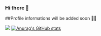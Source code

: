 ### Hi there 👋
##Profile informations will be added soon 🐱‍💻

![](https://komarev.com/ghpvc/?username=batuhanbostanci&color=red&style=plastic)
[![Anurag's GitHub stats](https://github-readme-stats.vercel.app/api?username=batuhanbostanci)](https://github.com/anuraghazra/github-readme-stats)

<!--
**batuhanbostanci/batuhanbostanci** is a ✨ _special_ ✨ repository because its `README.md` (this file) appears on your GitHub profile.

Here are some ideas to get you started:

- 🔭 I’m currently working on ...
- 🌱 I’m currently learning ...
- 👯 I’m looking to collaborate on ...
- 🤔 I’m looking for help with ...
- 💬 Ask me about ...
- 📫 How to reach me: ...
- 😄 Pronouns: ...
- ⚡ Fun fact: ...
-->
